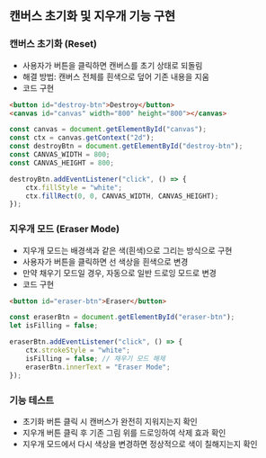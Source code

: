 ## 캔버스 초기화 및 지우개 기능 구현

### 캔버스 초기화 (Reset)
- 사용자가 버튼을 클릭하면 캔버스를 초기 상태로 되돌림
- 해결 방법: 캔버스 전체를 흰색으로 덮어 기존 내용을 지움
- 코드 구현

```html
<button id="destroy-btn">Destroy</button>
<canvas id="canvas" width="800" height="800"></canvas>
```

```javascript
const canvas = document.getElementById("canvas");
const ctx = canvas.getContext("2d");
const destroyBtn = document.getElementById("destroy-btn");
const CANVAS_WIDTH = 800;
const CANVAS_HEIGHT = 800;

destroyBtn.addEventListener("click", () => {
    ctx.fillStyle = "white";
    ctx.fillRect(0, 0, CANVAS_WIDTH, CANVAS_HEIGHT);
});
```

### 지우개 모드 (Eraser Mode)
- 지우개 모드는 배경색과 같은 색(흰색)으로 그리는 방식으로 구현
- 사용자가 버튼을 클릭하면 선 색상을 흰색으로 변경
- 만약 채우기 모드일 경우, 자동으로 일반 드로잉 모드로 변경
- 코드 구현

```html
<button id="eraser-btn">Eraser</button>
```

```javascript
const eraserBtn = document.getElementById("eraser-btn");
let isFilling = false;

eraserBtn.addEventListener("click", () => {
    ctx.strokeStyle = "white";
    isFilling = false; // 채우기 모드 해제
    eraserBtn.innerText = "Eraser Mode";
});
```

### 기능 테스트
- 초기화 버튼 클릭 시 캔버스가 완전히 지워지는지 확인
- 지우개 버튼 클릭 후 기존 그림 위를 드로잉하여 삭제 효과 확인
- 지우개 모드에서 다시 색상을 변경하면 정상적으로 색이 칠해지는지 확인
